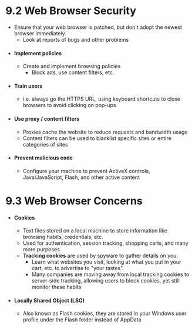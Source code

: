 # 9.2 Web Browser Security
- Ensure that your web browser is patched, but don't adopt the newest browser immediately.
	- Look at reports of bugs and other problems
- #### Implement policies
	- Create and implement browsing policies
		- Block ads, use content filters, etc.
- #### Train users
	- i.e. always go the HTTPS URL, using keyboard shortcuts to close browsers to avoid clicking on pop-ups
- #### Use proxy / content filters 
	- Proxies cache the website to reduce requests and bandwidth usage
	- Content filters can be used to blacklist specific sites or entire categories of sites
- #### Prevent malicious code
	- Configure your machine to prevent ActiveX controls, Java/JavaScript, Flash, and other active content

# 9.3 Web Browser Concerns
- #### Cookies
	- Text files stored on a local machine to store information like browsing habits, credentials, etc.
	- Used for authentication, session tracking, shopping carts, and many more purposes
	- **Tracking cookies** are used by spyware to gather details on you. 
		- Learn what websites you visit, looking at what you put in your cart, etc. to advertise to "your tastes".
		- Many companies are moving away from local tracking cookies to server-side tracking, allowing users to block cookies, yet still monitor these habits
- #### Locally Shared Object (LSO)
	- Also known as Flash cookies, they are stored in your Windows user profile under the Flash folder instead of AppData